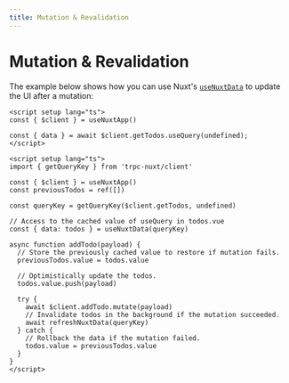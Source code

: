 ```yaml
---
title: Mutation & Revalidation
---
```


# Mutation & Revalidation

The example below shows how you can use Nuxt's [`useNuxtData`](https://nuxt.com/docs/api/composables/use-nuxt-data#optimistic-updates) to update the UI after a mutation:

```vue [pages/todos.vue]
<script setup lang="ts">
const { $client } = useNuxtApp()

const { data } = await $client.getTodos.useQuery(undefined);
</script>
```

```vue [components/NewTodo.vue]
<script setup lang="ts">
import { getQueryKey } from 'trpc-nuxt/client'

const { $client } = useNuxtApp()
const previousTodos = ref([])

const queryKey = getQueryKey($client.getTodos, undefined)

// Access to the cached value of useQuery in todos.vue
const { data: todos } = useNuxtData(queryKey)

async function addTodo(payload) {
  // Store the previously cached value to restore if mutation fails.
  previousTodos.value = todos.value
  
  // Optimistically update the todos.
  todos.value.push(payload)

  try {
    await $client.addTodo.mutate(payload)
    // Invalidate todos in the background if the mutation succeeded.
    await refreshNuxtData(queryKey)
  } catch {
    // Rollback the data if the mutation failed.
    todos.value = previousTodos.value 
  }
}
</script>
```
